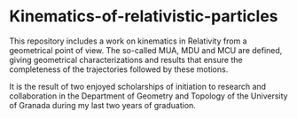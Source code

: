 # Kinematics-of-relativistic-particles
This repository includes a work on kinematics in Relativity from a geometrical point of view. The so-called MUA, MDU and MCU are defined, giving geometrical characterizations and results that ensure the completeness of the trajectories followed by these motions.

It is the result of two enjoyed scholarships of initiation to research and collaboration in the Department of Geometry and Topology of the University of Granada during my last two years of graduation.
